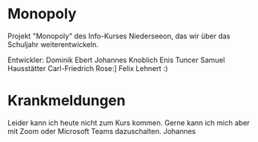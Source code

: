 # Monopoly
Projekt "Monopoly" des Info-Kurses Niederseeon, das wir über das Schuljahr weiterentwickeln.

Entwickler:
Dominik Ebert
Johannes Knoblich
Enis Tuncer
Samuel Hausstätter
Carl-Friedrich Rose:]
Felix Lehnert :)
#
# Krankmeldungen

Leider kann ich heute nicht zum Kurs kommen. Gerne kann ich mich aber mit Zoom oder Microsoft Teams dazuschalten. Johannes 
